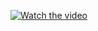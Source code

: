 [![Watch the video](https://img.youtube.com/vi/XqhY9WHahJQ/maxresdefault.jpg)](https://youtu.be/XqhY9WHahJQ)
